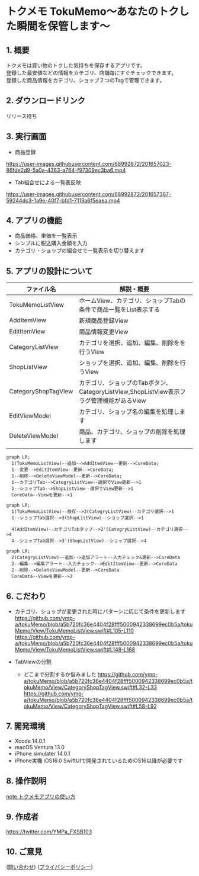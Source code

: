 # トクメモ TokuMemo〜あなたのトクした瞬間を保管します〜

## 1. 概要
トクメモは買い物のトクした気持ちを保存するアプリです。<br>登録した最安値などの情報をカテゴリ、店舗毎にすぐチェックできます。<br>登録した商品情報をカテゴリ、ショップ２つのTagで管理できます。
## 2. ダウンロードリンク
リリース待ち
## 3. 実行画面
- 商品登録

https://user-images.githubusercontent.com/68992872/201657023-86fde2d9-5a0a-4363-a764-f97309ec3ba6.mp4

- Tab組合せによる一覧表反映

https://user-images.githubusercontent.com/68992872/201657367-59244dc3-1a9e-40f7-bfd1-7113a6f5eaea.mp4

## 4. アプリの機能
- 商品価格、単価を一覧表示
- シンプルに税込購入金額を入力
- カテゴリ・ショップの組合せで一覧表示を切り替えます

## 5. アプリの設計について
|ファイル名|解説・概要|
|--|--|
|TokuMemoListView|ホームView、カテゴリ、ショップTabの条件で商品一覧をList表示する|
|AddItemView|新規商品登録View|
|EditItemView|商品情報変更View|
|CategoryListView|カテゴリを選択、追加、編集、削除をを行うView|
|ShopListView|ショップを選択、追加、編集、削除を行うView|
|CategoryShopTagView|カテゴリ、ショップのTabボタン、CategoryListView,ShopListView表示フラグ管理機能があるView|
|EditViewModel|カテゴリ、ショップ名の編集を処理します|
|DeleteViewModel|商品、カテゴリ、ショップの削除を処理します|
|||

```mermaid
graph LR;
  1(TokuMemoListView)--追加-->AddItemView--更新-->CoreData;
  1--変更-->EditItemView--更新-->CoreData;
  1--削除-->DeleteViewModel--更新-->CoreData;
  1--カテゴリTab-->CategryListView--選択でView更新-->1
  1--ショップTab-->ShopListView--選択でView更新-->1
  CoreData--Viewを更新-->1
```


```mermaid
graph LR;
  1(TokuMemoListView)--依存-->2(CategryListView)--カテゴリ選択-->1
  1--ショップTab選択-->3(ShopListView)--ショップ選択-->1
  
  4(AddItemView)--カテゴリTabタップ-->2'(CategryListView)--カテゴリ選択-->4
  4--ショップTab選択-->3'(ShopListView)--ショップ選択-->4
```

```mermaid
graph LR;
  2(CategryListView)--追加-->追加アラート--入力チェック&更新-->CoreData
  2--編集-->編集アラート--入力チェック-->EditItemView--更新-->CoreData
  2--削除-->DeleteViewModel--更新-->CoreData
  CoreData--Viewを更新-->2
```

  

## 6. こだわり
- カテゴリ、ショップが変更された時にパターンに応じて条件を更新します
https://github.com/ymp-a/tokuMemo/blob/a5b720fc36e4404f28fff5000942338699ec0b5a/tokuMemo/View/TokuMemoListView.swift#L105-L110
https://github.com/ymp-a/tokuMemo/blob/a5b720fc36e4404f28fff5000942338699ec0b5a/tokuMemo/View/TokuMemoListView.swift#L148-L168

- TabViewの分割
  - どこまで分割するか悩みました
https://github.com/ymp-a/tokuMemo/blob/a5b720fc36e4404f28fff5000942338699ec0b5a/tokuMemo/View/CategoryShopTagView.swift#L32-L33
https://github.com/ymp-a/tokuMemo/blob/a5b720fc36e4404f28fff5000942338699ec0b5a/tokuMemo/View/CategoryShopTagView.swift#L58-L92

## 7. 開発環境
- Xcode 14.0.1
- macOS Ventura 13.0
- iPhone simulater 14.0.1
- iPhone実機 iOS16.0
  SwiftUIで開発されているためiOS16以降が必要です
  
## 8. 操作説明
[note トクメモアプリの使い方](https://note.com/ymp_a/n/n40460a324017)
## 9. 作成者
https://twitter.com/YMPa_FXSB103
## 10. ご意見
([問い合わせ](https://docs.google.com/forms/d/e/1FAIpQLSechH7A7sbCKsNdlG7AUxLwEffGEWgnq4CVrifFcn8_l53q1w/viewform?usp=sf_link)) ([プライバシーポリシー](PrivacyPolicy.md))
